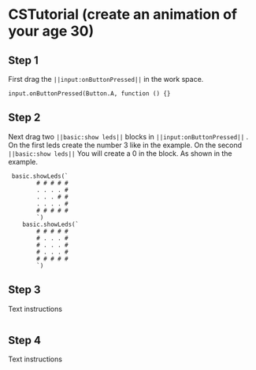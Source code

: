# CSTutorial (create an animation of your age 30)
## Step 1 
First drag the ``||input:onButtonPressed||``  in the work space.
```blocks
input.onButtonPressed(Button.A, function () {}
```

## Step 2 
 Next drag two ``||basic:show leds||``   blocks in ``||input:onButtonPressed||`` . On the first leds create the number 3 like in the example. 
 On the second ``||basic:show leds||`` You will create a 0 in the block. 
 As shown in the example.  
```blocks
 basic.showLeds(`
        # # # # #
        . . . . #
        . . . # #
        . . . . #
        # # # # #
        `)
    basic.showLeds(`
        # # # # #
        # . . . #
        # . . . #
        # . . . #
        # # # # #
        `)
```

## Step 3 
Text instructions
```blocks

```

## Step 4 
Text instructions
```blocks

```

